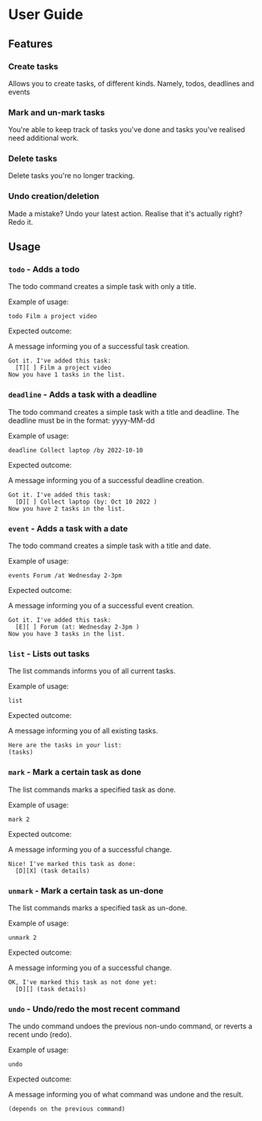 # User Guide

## Features 

### Create tasks

Allows you to create tasks, of different kinds. Namely, todos, deadlines and events

### Mark and un-mark tasks

You're able to keep track of tasks you've done and tasks you've realised need additional work.

### Delete tasks

Delete tasks you're no longer tracking.

### Undo creation/deletion

Made a mistake? Undo your latest action. Realise that it's actually right? Redo it.

## Usage

### `todo` - Adds a todo

The todo command creates a simple task with only a title.

Example of usage: 

`todo Film a project video`

Expected outcome:

A message informing you of a successful task creation.

```
Got it. I've added this task:
  [T][ ] Film a project video
Now you have 1 tasks in the list.
```

### `deadline` - Adds a task with a deadline

The todo command creates a simple task with a title and deadline. The deadline must be in the format: yyyy-MM-dd

Example of usage:

`deadline Collect laptop /by 2022-10-10`

Expected outcome:

A message informing you of a successful deadline creation.

```
Got it. I've added this task:
  [D][ ] Collect laptop (by: Oct 10 2022 )
Now you have 2 tasks in the list.
```
### `event` - Adds a task with a date

The todo command creates a simple task with a title and date.

Example of usage:

`events Forum /at Wednesday 2-3pm`

Expected outcome:

A message informing you of a successful event creation.

```
Got it. I've added this task:
  [E][ ] Forum (at: Wednesday 2-3pm )
Now you have 3 tasks in the list.
```

### `list` - Lists out tasks

The list commands informs you of all current tasks.

Example of usage:

`list`

Expected outcome:

A message informing you of all existing tasks.

```
Here are the tasks in your list:
(tasks)
```

### `mark` - Mark a certain task as done

The list commands marks a specified task as done.

Example of usage:

`mark 2`

Expected outcome:

A message informing you of a successful change.

```
Nice! I've marked this task as done:
  [D][X] (task details)
```
### `unmark` - Mark a certain task as un-done

The list commands marks a specified task as un-done.

Example of usage:

`unmark 2`

Expected outcome:

A message informing you of a successful change.

```
OK, I've marked this task as not done yet:
  [D][] (task details)
```

### `undo` - Undo/redo the most recent command

The undo command undoes the previous non-undo command, or reverts a recent
undo (redo).

Example of usage:

`undo`

Expected outcome:

A message informing you of what command was undone and the result.

```
(depends on the previous command)
```